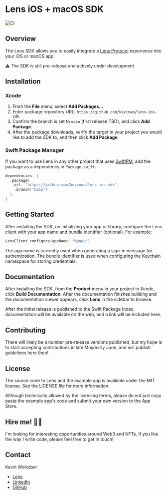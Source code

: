 # Lens iOS + macOS SDK

![CI](https://github.com/kevinwo/lens-ios-sdk/actions/workflows/CI.yml/badge.svg)

## Overview

The Lens SDK allows you to easily integrate a [Lens Protocol](https://www.lens.xyz) experience into your iOS or macOS app.

⚠️ The SDK is still pre-release and actively under development

## Installation

### Xcode

1. From the **File** menu, select **Add Packages…**.
2. Enter package repository URL: `https://github.com/kevinwo/lens-ios-sdk`
3. Confirm the branch is set to `main` (first release TBD), and click **Add Package**.
4. After the package downloads, verify the target in your project you would like to add the SDK to, and then click **Add Package**.

### Swift Package Manager

If you want to use Lens in any other project that uses [SwiftPM](https://swift.org/package-manager/), add the package as a dependency in `Package.swift`:

```swift
dependencies: [
  .package(
    url: "https://github.com/kevinwo/lens-ios-sdk",
    .branch("main")
  ),
]
```

## Getting Started

After installing the SDK, on initializing your app or library, configure the Lens client with your app name and bundle identifier (optional). For example:

```swift
LensClient.configure(appName: "MyApp")
```

The app name is currently used when generating a sign-in message for authentication. The bundle identifier is used when configuring the Keychain namespace for storing credentials.

## Documentation

After installing the SDK, from the **Product** menu in your project in Xcode, click **Build Documentation**. After the documentation finishes building and the documentation viewer appears, click **Lens** in the sidebar to browse.

After the initial release is published to the Swift Package Index, documentation will be available on the web, and a link will be included here.

## Contributing

There will likely be a number pre-release versions published, but my hope is to start accepting contributions in late May/early June, and will publish guidelines here then!

## License

The source code to Lens and the example app is available under the MIT license. See the LICENSE file for more information.

Although technically allowed by the licensing terms, please do not just copy pasta the example app's code and submit your own version to the App Store.

## Hire me! 👨‍💻

I'm looking for interesting opportunities around Web3 and NFTs. If you like the way I write code, please feel free to get in touch!

## Contact

Kevin Wolkober

* [Lens](http://lenster.xyz/u/kevinwo)
* [LinkedIn](https://www.linkedin.com/in/kevinwolkober)
* [GitHub](https://github.com/kevinwo)
